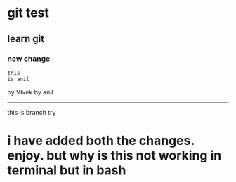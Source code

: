 # git test
## learn git
### new change

```hi
this 
is anil
```
by VIvek
by anil<hr/>
this is branch try

# i have added both the changes. enjoy. but why is this not working in terminal but in bash